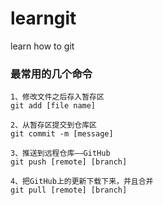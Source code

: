 # learngit
learn how to git

### 最常用的几个命令
```git
1、修改文件之后存入暂存区
git add [file name]

2、从暂存区提交到仓库区
git commit -m [message]

3、推送到远程仓库——GitHub
git push [remote] [branch]

4、把GitHub上的更新下载下来，并且合并
git pull [remote] [branch]
```